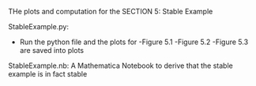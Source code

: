 THe plots and computation for the SECTION 5: Stable Example

StableExample.py:
- Run the python file and the plots for 
-Figure 5.1
-Figure 5.2
-Figure 5.3 
are saved into plots

StableExample.nb:
A Mathematica Notebook to derive that the stable example is in fact stable